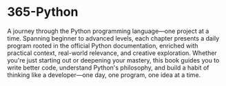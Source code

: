 # 365-Python
A journey through the Python programming language—one project at a time. Spanning beginner to advanced levels, each chapter presents a daily program rooted in the official Python documentation, enriched with practical context, real-world relevance, and creative exploration. Whether you're just starting out or deepening your mastery, this book guides you to write better code, understand Python's philosophy, and build a habit of thinking like a developer—one day, one program, one idea at a time.
